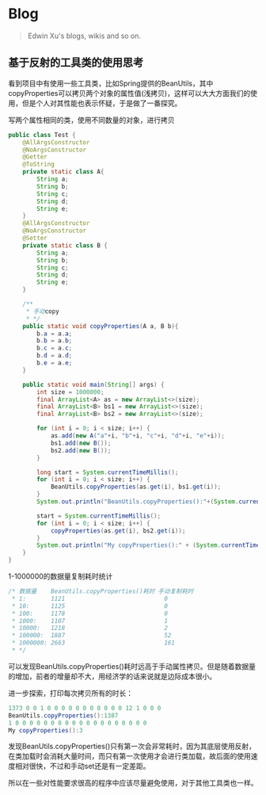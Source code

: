 # Blog

> Edwin Xu's blogs, wikis and so on.

## 基于反射的工具类的使用思考

看到项目中有使用一些工具类，比如Spring提供的BeanUtils，其中copyProperties可以拷贝两个对象的属性值(浅拷贝)，这样可以大大方面我们的使用，但是个人对其性能也表示怀疑，于是做了一番探究。

写两个属性相同的类，使用不同数量的对象，进行拷贝

```java
public class Test {
    @AllArgsConstructor
    @NoArgsConstructor
    @Getter
    @ToString
    private static class A{
        String a;
        String b;
        String c;
        String d;
        String e;
    }
    @AllArgsConstructor
    @NoArgsConstructor
    @Setter
    private static class B {
        String a;
        String b;
        String c;
        String d;
        String e;
    }

    /**
     * 手动copy
     * */
    public static void copyProperties(A a, B b){
        b.a = a.a;
        b.b = a.b;
        b.c = a.c;
        b.d = a.d;
        b.e = a.e;
    }

    public static void main(String[] args) {
        int size = 1000000;
        final ArrayList<A> as = new ArrayList<>(size);
        final ArrayList<B> bs1 = new ArrayList<>(size);
        final ArrayList<B> bs2 = new ArrayList<>(size);

        for (int i = 0; i < size; i++) {
            as.add(new A("a"+i, "b"+i, "c"+i, "d"+i, "e"+i));
            bs1.add(new B());
            bs2.add(new B());
        }

        long start = System.currentTimeMillis();
        for (int i = 0; i < size; i++) {
            BeanUtils.copyProperties(as.get(i), bs1.get(i));
        }
        System.out.println("BeanUtils.copyProperties():"+(System.currentTimeMillis() - start));

        start = System.currentTimeMillis();
        for (int i = 0; i < size; i++) {
            copyProperties(as.get(i), bs2.get(i));
        }
        System.out.println("My copyProperties():" + (System.currentTimeMillis() - start));
    }
}
```

1-1000000的数据量复制耗时统计

```java
/* 数据量    BeanUtils.copyProperties()耗时 手动复制耗时
 * 1:       1121                            0
 * 10:      1125                            0
 * 100:     1178                            0
 * 1000:    1107                            1
 * 10000:   1218                            2
 * 100000:  1887                            52
 * 1000000: 2663                            161
 * */
```

可以发现BeanUtils.copyProperties()耗时远高于手动属性拷贝。但是随着数据量的增加，前者的增量却不大，用经济学的话来说就是边际成本很小。

进一步探索，打印每次拷贝所有的时长：

```java
1373 0 0 1 0 0 0 0 0 0 0 0 0 0 0 12 1 0 0 0 
BeanUtils.copyProperties():1387
1 0 0 0 0 0 0 0 0 0 0 0 0 0 0 0 0 0 0 0 
My copyProperties():3
```

发现BeanUtils.copyProperties()只有第一次会非常耗时，因为其底层使用反射，在类加载时会消耗大量时间，而只有第一次使用才会进行类加载，故后面的使用速度相对很快，不过和手动set还是有一定差距。

所以在一些对性能要求很高的程序中应该尽量避免使用，对于其他工具类也一样。







